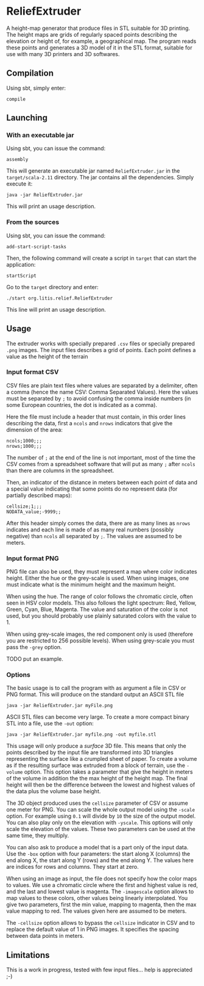 # ReliefExtruder

A height-map generator that produce files in STL suitable for 3D printing. The height maps are grids of regularly spaced points describing the elevation or height of, for example, a geographical map. The program reads these points and generates a 3D model of it in the STL format, suitable for use with many 3D printers and 3D softwares.

## Compilation

Using sbt, simply enter:

    compile

## Launching

### With an executable jar

Using sbt, you can issue the command:

    assembly

This will generate an executable jar named `ReliefExtruder.jar` in the `target/scala-2.11` directory. The jar contains all the dependencies. Simply execute it:

    java -jar ReliefExtruder.jar

This will print an usage description.

### From the sources

Using sbt, you can issue the command:

    add-start-script-tasks

Then, the following command will create a script in `target` that can start the application:

    startScript

Go to the `target` directory and enter:

    ./start org.litis.relief.ReliefExtruder

This line will print an usage description.

## Usage

The extruder works with specially prepared `.csv` files or specially prepared `.png` images. The input files describes a grid of points. Each point defines a value as the height of the terrain 

### Input format CSV

CSV files are plain text files where values are separated by a delimiter, often a comma (hence the name CSV: Comma Separated Values). Here the values must be separated by `;` to avoid confusing the comma inside numbers (in some European countries, the dot is indicated as a comma).

Here the file must include a header that must contain, in this order lines describing the data, first a `ncols`
and `nrows` indicators that give the dimension of the area:

    ncols;1000;;;
    nrows;1000;;;

The number of `;` at the end of the line is not important, most of the time the CSV comes from a spreadsheet software that will put as many `;` after `ncols` than there are columns in the spreadsheet.

Then, an indicator of the distance in meters between each point of data and a special value indicating that some points do no represent data (for partially described maps):

    cellsize;1;;;
    NODATA_value;-9999;;

After this header simply comes the data, there are as many lines as `nrows` indicates and each line is made of as many real numbers (possibly negative) than `ncols` all separated by `;`. The values are assumed to be meters.

### Input format PNG

PNG file can also be used, they must represent a map where color indicates height. Either the hue or the grey-scale is used. When using images, one must indicate what is the minimum height and the maximum height.

When using the hue. The range of color follows the chromatic circle, often seen in HSV color models. This also follows the light spectrum: Red, Yellow, Green, Cyan, Blue, Magenta. The value and saturation of the color is not used, but you should probably use plainly saturated colors with the value to 1.

When using grey-scale images, the red component only is used (therefore you are restricted to 256 possible levels). When using grey-scale you must pass the `-grey` option. 

TODO put an example.

### Options

The basic usage is to call the program with as argument a file in CSV or PNG format. This will produce on the standard output an ASCII STL file

    java -jar ReliefExtruder.jar myFile.png

ASCII STL files can become very large. To create a more compact binary STL into a file, use the `-out` option:

    java -jar ReliefExtruder.jar myfile.png -out myfile.stl

This usage will only produce a *surface* 3D file. This means that only the points described by the input file are transformed into 3D triangles representing the surface like a crumpled sheet of paper. To create a volume as if the resulting surface was extruded from a block of terrain, use the `-volume` option. This option takes a parameter that give the height in meters of the volume in addition the the max height of the height map. The final height will then be the difference between the lowest and highest values of the data plus the volume base height.

The 3D object produced uses the `cellsize` parameter of CSV or assume one meter for PNG. You can scale the whole output model using the `-scale` option. For example using `0.1` will divide by `10` the size of the output model. You can also play only on the elevation with `-yscale`. This options will only scale the elevation of the values. These two parameters can be used at the same time, they multiply.

You can also ask to produce a model that is a part only of the input data. Use the `-box` option with four parameters: the start along X (columns) the end along X, the start along Y (rows) and the end along Y. The values here are indices for rows and columns. They start at zero.

When using an image as input, the file does not specify how the color maps to values. We use a chromatic circle where the first and highest value is red, and the last and lowest value is magenta. The `-imagescale` option allows to map values to these colors, other values being linearly interpolated. You give two parameters, first the min value, mapping to magenta, then the max value mapping to red. The values given here are assumed to be meters.

The `-cellsize` option allows to bypass the `cellsize` indicator in CSV and to replace the default value of 1 in PNG images. It specifies the spacing between data points in meters.

## Limitations

This is a work in progress, tested with few input files... help is appreciated ;-)
